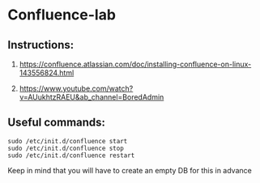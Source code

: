 # Confluence-lab

## Instructions: 

1. https://confluence.atlassian.com/doc/installing-confluence-on-linux-143556824.html

2. https://www.youtube.com/watch?v=AUukhtzRAEU&ab_channel=BoredAdmin

## Useful commands: 
```
sudo /etc/init.d/confluence start
sudo /etc/init.d/confluence stop
sudo /etc/init.d/confluence restart
```

Keep in mind that you will have to create an empty DB for this in advance 
